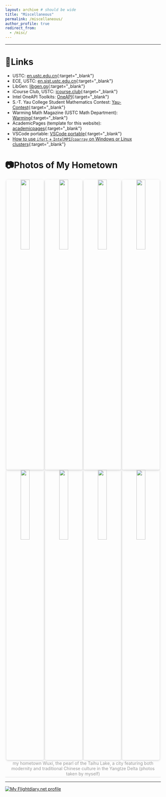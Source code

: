 ```yaml
---
layout: archive # should be wide
title: "Miscellaneous"
permalink: /miscellaneous/
author_profile: true
redirect_from: 
  - /misc/
---
```


<!-- 放一些杂项 -->

---

# 💾Links

- USTC: [en.ustc.edu.cn](https://en.ustc.edu.cn){:target="_blank"} 
- ECE, USTC: [en.sist.ustc.edu.cn](https://en.sist.ustc.edu.cn/2011/0520/c4923a44383/page.psp){:target="_blank"} 
- LibGen: [libgen.gs](https://libgen.gs){:target="_blank"} 
- iCourse Club, USTC: [icourse.club](https://icourse.club){:target="_blank"} 
- Intel OneAPI Toolkits: [OneAPI](https://www.intel.com/content/www/us/en/developer/tools/oneapi/toolkits.html){:target="_blank"} 
- S.-T. Yau College Student Mathematics Contest: [Yau-Contest](http://yau-contest.com/en){:target="_blank"} 
- Warming Math Magazine (USTC Math Department): [Warming](http://staff.ustc.edu.cn/~mathsu01/pu/waming.html){:target="_blank"} 
- AcademicPages (template for this website): [academicpages](https://github.com/academicpages/){:target="_blank"} 
- VSCode portable: [VSCode portable](https://code.visualstudio.com/docs/editor/portable){:target="_blank"} 
- [How to use `ifort` + `IntelMPI`/`coarray` on Windows or Linux clusters](https://blog.csdn.net/PilotJohnWu/article/details/121064266){:target="_blank"} 


# 📷Photos of My Hometown

<center>
    <img style = "
        border-radius: 0.3125em;
        box-shadow: 0 2px 4px 0 rgba(34,36,38,.12),0 2px 10px 0 rgba(34,36,38,.08);" 
        src = "../files/pictures/from-hill-hui.jpg" 
        width = "24%">
    <img style = "
        border-radius: 0.3125em;
        box-shadow: 0 2px 4px 0 rgba(34,36,38,.12),0 2px 10px 0 rgba(34,36,38,.08);" 
        src = "../files/pictures/nanchang-st.jpg" 
        width = "24%">
    <img style = "
        border-radius: 0.3125em;
        box-shadow: 0 2px 4px 0 rgba(34,36,38,.12),0 2px 10px 0 rgba(34,36,38,.08);" 
        src = "../files/pictures/bridge-on-river.jpg" 
        width = "24%">
    <img style = "
        border-radius: 0.3125em;
        box-shadow: 0 2px 4px 0 rgba(34,36,38,.12),0 2px 10px 0 rgba(34,36,38,.08);" 
        src = "../files/pictures/bird-on-taihu.jpg" 
        width = "24%">
    <br />
    <img style = "
        border-radius: 0.3125em;
        box-shadow: 0 2px 4px 0 rgba(34,36,38,.12),0 2px 10px 0 rgba(34,36,38,.08);" 
        src = "../files/pictures/lake-li-1.jpg" 
        width = "24%">
    <img style = "
        border-radius: 0.3125em;
        box-shadow: 0 2px 4px 0 rgba(34,36,38,.12),0 2px 10px 0 rgba(34,36,38,.08);" 
        src = "../files/pictures/lake-li-2.jpg" 
        width = "24%">
    <img style = "
        border-radius: 0.3125em;
        box-shadow: 0 2px 4px 0 rgba(34,36,38,.12),0 2px 10px 0 rgba(34,36,38,.08);" 
        src = "../files/pictures/turtle-head-peninsula.jpg" 
        width = "24%">
    <img style = "
        border-radius: 0.3125em;
        box-shadow: 0 2px 4px 0 rgba(34,36,38,.12),0 2px 10px 0 rgba(34,36,38,.08);" 
        src = "../files/pictures/yangtze-river.jpg" 
        width = "24%">
    <div style = "
        color: orange;
        border-bottom: 1px solid #d9d9d9;
        display: inline-block;
        color: #999;
        padding: 2px;">
        my hometown Wuxi, the pearl of the Taihu Lake, a city featuring both modernity and traditional Chinese culture in the Yangtze Delta (photos taken by myself) 
    </div>
    <p> </p>
</center>

---

<a href="https://my.flightradar24.com/pilotjohnwu"><img src="https://banners-my.flightradar24.com/pilotjohnwu.png" alt="My Flightdiary.net profile" /></a>
